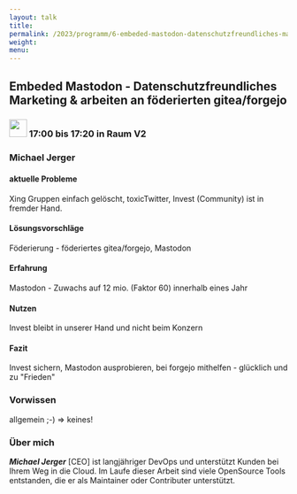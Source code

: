 ```yaml
---
layout: talk
title:
permalink: /2023/programm/6-embeded-mastodon-datenschutzfreundliches-marketing-arbeiten-an-fderierten-gitea-forgejo/
weight:
menu:
---
```

## Embeded Mastodon - Datenschutzfreundliches Marketing & arbeiten an föderierten gitea/forgejo

### <img height = "32" src="../../../images/talk.svg"> 17:00 bis 17:20 in Raum V2

### Michael Jerger

#### aktuelle Probleme
Xing Gruppen einfach gelöscht, toxicTwitter, Invest (Community)  ist in fremder Hand.

#### Lösungsvorschläge
Föderierung - föderiertes gitea/forgejo, Mastodon

#### Erfahrung
Mastodon - Zuwachs auf 12 mio. (Faktor 60) innerhalb eines Jahr

#### Nutzen
Invest bleibt in unserer Hand und nicht beim Konzern<br>  

#### Fazit
Invest sichern, Mastodon ausprobieren, bei forgejo mithelfen - glücklich und zu "Frieden"

### Vorwissen

allgemein ;-)
=> keines!

### Über mich

<em><strong>Michael Jerger</em></strong> [CEO] ist langjähriger DevOps und unterstützt Kunden bei Ihrem Weg in die Cloud. Im Laufe dieser Arbeit sind viele OpenSource Tools entstanden, die er als Maintainer oder Contributer unterstützt.<br>

